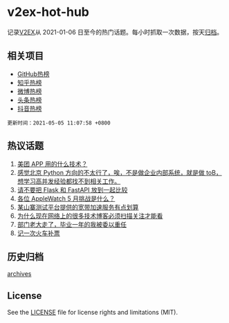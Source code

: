# v2ex-hot-hub

 记录[V2EX](https://www.v2ex.com/)从 2021-01-06 日至今的热门话题。每小时抓取一次数据，按天[归档](archives)。
 
 ## 相关项目

- [GitHub热榜](https://github.com/snaildev/github-hot-hub)
- [知乎热榜](https://github.com/snaildev/zhihu-hot-hub)
- [微博热榜](https://github.com/snaildev/weibo-hot-hub)
- [头条热榜](https://github.com/snaildev/toutiao-hot-hub)
- [抖音热榜](https://github.com/snaildev/douyin-hot-hub)


 `更新时间：2021-05-05 11:07:58 +0800`

## 热议话题

1. [美团 APP 用的什么技术？](https://www.v2ex.com/t/774833)
1. [感觉北京 Python 方向的不太行了，唉，不是做企业内部系统，就是做 toB，想学习高并发经验都找不到相关工作。](https://www.v2ex.com/t/774840)
1. [请不要把 Flask 和 FastAPI 放到一起比较](https://www.v2ex.com/t/774831)
1. [各位 AppleWatch 5 月挑战是什么？](https://www.v2ex.com/t/774912)
1. [某山寨测试平台提供的宽带加速服务有点划算](https://www.v2ex.com/t/774842)
1. [为什么现在网络上的很多技术博客必须扫描关注才能看](https://www.v2ex.com/t/774882)
1. [部门老大走了，毕业一年的我被委以重任](https://www.v2ex.com/t/774868)
1. [记一次火车补票](https://www.v2ex.com/t/774934)

## 历史归档

[archives](archives)

## License

See the [LICENSE](LICENSE) file for license rights and limitations (MIT).
